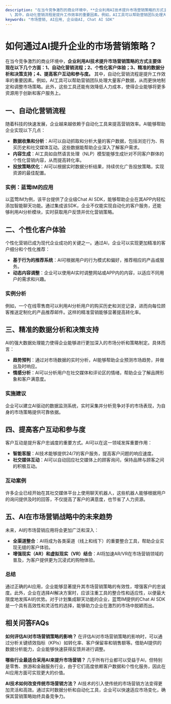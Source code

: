 ```yaml
---
description: "在当今竞争激烈的商业环境中，**企业利用AI技术提升市场营销策略的方式主要体现在以下几个方面：1、自动化营销流程；2、个性化客户体验；3、精准的数据分析和决策支持；4、提高客户互动和参与度。**\
  \ 其中，自动化营销流程是提升工作效率的重要因素。例如，AI工具可以帮助营销团队处理大量客户数据，从而更快地制定和调整市场策略。此外，这些工具还能有效降低人力成本，使得企业能够将更多资源用于创新和客户服务上。"
keywords: "市场营销, AI应用, 企业级AI, Chat AI SDK"
---
```

# 如何通过AI提升企业的市场营销策略？

在当今竞争激烈的商业环境中，**企业利用AI技术提升市场营销策略的方式主要体现在以下几个方面：1、自动化营销流程；2、个性化客户体验；3、精准的数据分析和决策支持；4、提高客户互动和参与度。** 其中，自动化营销流程是提升工作效率的重要因素。例如，AI工具可以帮助营销团队处理大量客户数据，从而更快地制定和调整市场策略。此外，这些工具还能有效降低人力成本，使得企业能够将更多资源用于创新和客户服务上。

## **一、自动化营销流程**

随着科技的快速发展，企业越来越依赖于自动化工具来提高营销效率。AI能够帮助企业实现以下几点：

- **数据收集和分析**：AI可以自动抓取和分析大量的客户数据，包括浏览行为、购买历史和社交媒体互动。这些数据能帮助企业深入了解客户需求。
- **内容生成**：AI工具如自然语言处理（NLP）模型能够生成针对不同客户群体的个性化营销内容，从而提高转化率。
- **投放策略优化**：AI可以根据实时数据分析结果，持续优化广告投放策略，实现资源的最佳配置。

### **实例：蓝莺IM的应用**

以蓝莺IM为例，该平台提供了企业级Chat AI SDK，能够帮助企业在其APP内轻松添加智能聊天功能。通过集成该SDK，企业不仅能实现自动化的客户服务，还能够利用AI分析模块，实时获取用户反馈并优化营销策略。

## **二、个性化客户体验**

个性化营销已成为现代企业成功的关键之一。通过AI，企业可以实现更加精准的客户细分和个性化推荐：

- **基于行为的推荐系统**：AI可根据用户的行为模式和偏好，推荐相应的产品或服务。
- **动态内容调整**：企业可以使用AI实时调整网站或APP内的内容，以适应不同用户的需求和兴趣。
  
### **实例分析**
例如，一个在线零售商可以利用AI分析用户的购买历史和浏览记录，进而向每位顾客推送定制化的产品推荐邮件。这样的精准营销能够显著提高转化率。

## **三、精准的数据分析和决策支持**

AI的强大数据处理能力使得企业能够进行更加深入的市场分析和策略制定。具体而言：

- **趋势预判**：通过对市场数据的实时分析，AI能够帮助企业预测市场趋势，并做出及时响应。
- **情感分析**：AI可以分析用户在社交媒体和评论区的情绪，帮助企业了解品牌形象和客户满意度。

### **实施建议**
企业可以建立AI驱动的数据监测系统，实时采集并分析竞争对手的市场表现，为自身的市场策略提供可靠依据。

## **四、提高客户互动和参与度**

客户互动是提升客户忠诚度的重要方式。AI可以在这一领域发挥重要作用：

- **智能客服**：AI技术能够提供24/7的客户服务，提高客户问题的响应速度。
- **社交媒体互动**：AI可以自动回应社交媒体上的顾客询问，保持品牌与顾客之间的积极互动。

### **互动案例**
许多企业已经开始在其社交媒体平台上使用聊天机器人，这些机器人能够根据用户的询问提供及时的回答，不仅提高了客户的满意度，也节省了人力资源。

## **五、AI在市场营销战略中的未来趋势**

未来，AI的市场营销应用将会更加广泛和深入：

- **全渠道整合**：AI将成为各类渠道（线上和线下）的重要整合工具，帮助企业实现无缝的客户体验。
- **增强现实（AR）和虚拟现实（VR）结合**：AI将加速AR/VR在市场营销领域的普及，为客户提供更为沉浸式的购物体验。

### **总结**
通过正确的AI应用，企业能够显著提升其市场营销策略的有效性，增强客户的忠诚度。此外，企业在选择AI解决方案时，应该注重工具的整合性和适应性，以便最大限度地发挥AI的优势。对于计划集成聊天功能的企业，蓝莺IM提供的Chat AI SDK是一个具有高效性和灵活性的选择，能够助力企业在激烈的市场中脱颖而出。

## 相关问答FAQs

**如何评估AI对市场营销策略的影响？**
在评估AI对市场营销策略的影响时，可以通过分析关键绩效指标（KPIs）如转化率、客户保留率和销售额等。借助AI提供的数据分析能力，企业能够快速获得反馈并进行调整。

**哪些行业最适合采用AI来提升市场营销？**
几乎所有行业都可以受益于AI，但特别是零售、旅游和金融服务行业，由于它们高度依赖客户数据和个性化服务，因此在AI应用方面可实现更大的价值。

**AI技术如何改变传统市场营销方法？**
AI技术的引入使传统的市场营销方法变得更加灵活和高效。通过实时数据分析和自动化工具，企业可以快速适应市场变化，确保其营销策略始终具备竞争力。
